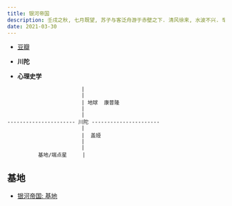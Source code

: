 ```yaml
---
title: 银河帝国
description: 壬戌之秋, 七月既望, 苏子与客泛舟游于赤壁之下. 清风徐来, 水波不兴. 举酒属客, 诵明月之诗, 歌窈窕之章
date: 2021-03-30
---
```


* [豆瓣](https://book.douban.com/series/11237)

* **川陀**
* **心理史学**

```
                        |
                        |
                        | 地球  康普隆
                        |
                        |
---------------------- 川陀 ----------------------
                        |
                        |  盖娅
                        |
                        |
          基地/端点星     |
```

## 基地

* [银河帝国: 基地](https://book.douban.com/subject/7065521/)
